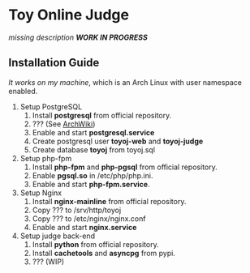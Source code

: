 # Toy Online Judge

*missing description*
***WORK IN PROGRESS***

## Installation Guide

*It works on my machine*, which is an Arch Linux with user namespace enabled.
1. Setup PostgreSQL
   1. Install **postgresql** from official repository.
   2. ??? (See [ArchWiki](https://wiki.archlinux.org/index.php/PostgreSQL))
   3. Enable and start **postgresql.service**
   4. Create postgresql user **toyoj-web** and **toyoj-judge**
   5. Create database **toyoj** from toyoj.sql
2. Setup php-fpm
   1. Install **php-fpm** and **php-pgsql** from official repository.
   2. Enable **pgsql.so** in /etc/php/php.ini.
   3. Enable and start **php-fpm.service**.
3. Setup Nginx
   1. Install **nginx-mainline** from official repository.
   2. Copy ??? to /srv/http/toyoj
   3. Copy ??? to /etc/nginx/nginx.conf
   4. Enable and start **nginx.service**
4. Setup judge back-end
   1. Install **python** from official repository.
   2. Install **cachetools** and **asyncpg** from pypi.
   3. ??? (WIP)
